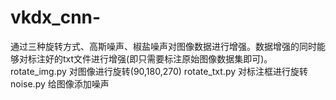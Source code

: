 # vkdx_cnn-
通过三种旋转方式、高斯噪声、椒盐噪声对图像数据进行增强。数据增强的同时能够对标注好的txt文件进行增强(即只需要标注原始图像数据集即可)。
rotate_img.py 对图像进行旋转(90,180,270)
rotate_txt.py 对标注框进行旋转
noise.py 给图像添加噪声

